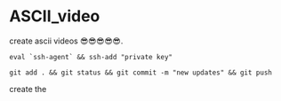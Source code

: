 # ASCII_video
create ascii videos 😎😎😎😎😎.

```git commands
eval `ssh-agent` && ssh-add "private key"

git add . && git status && git commit -m "new updates" && git push
```
<!-- git commands -->
<!-- !git clone https://github.com/rishabhjainfinal/ASCII_video.git -->
create the 